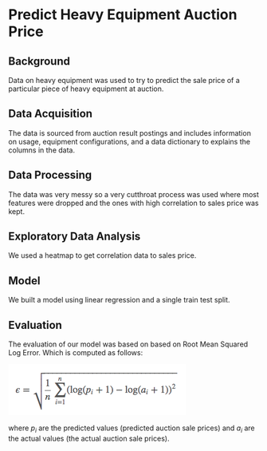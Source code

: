 # Predict Heavy Equipment Auction Price

## Background
Data on heavy equipment was used to try to predict the sale price of a particular piece of heavy equipment at auction. 

## Data Acquisition 
The data is sourced from auction result postings and includes information on usage, equipment configurations, and a data dictionary to explains the columns in the data.

## Data Processing

The data was very messy so a very cutthroat process was used where most features were dropped and the ones with high correlation to sales price was kept. 


## Exploratory Data Analysis
We used a heatmap to get correlation data to sales price. 

## Model
We built a model using linear regression and a single train test split. 


## Evaluation
The evaluation of our model was based on based on Root Mean Squared Log Error.
Which is computed as follows:

![Root Mean Squared Logarithmic Error](images/rmsle.png)

where *p<sub>i</sub>* are the predicted values (predicted auction sale prices) 
and *a<sub>i</sub>* are the actual values (the actual auction sale prices).

